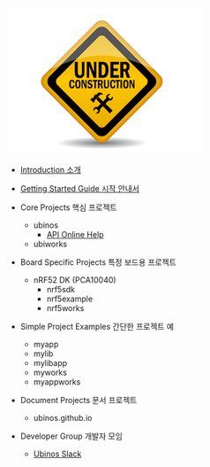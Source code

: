 ![underconstruction](image/underconstruction.png)



* [Introduction 소개](https://sonamu.atlassian.net/wiki/spaces/PUBL/pages/77463585/Introduction?atlOrigin=eyJpIjoiZWI1MDgxYjVjY2Y3NGI5YWIyMGRmNGYxNTJhODY0YTEiLCJwIjoiYyJ9)



* [Getting Started Guide 시작 안내서](https://sonamu.atlassian.net/wiki/spaces/PUBL/pages/77561861/Getting+Started+Guide?atlOrigin=eyJpIjoiYjAxZmVlZGVkNjkyNDMzMGJkNzJjYmZkY2I0YTJmMWIiLCJwIjoiYyJ9)



* Core Projects 핵심 프로젝트
    + ubinos
        - [API Online Help](api/ubinos/html)
    + ubiworks



* Board Specific Projects 특정 보드용 프로젝트
    + nRF52 DK (PCA10040)
        - nrf5sdk
        - nrf5example
        - nrf5works



* Simple Project Examples 간단한 프로젝트 예
    + myapp
    + mylib
    + mylibapp
    + myworks
    + myappworks



* Document Projects 문서 프로젝트
    + ubinos.github.io



* Developer Group 개발자 모임
    + [Ubinos Slack](https://ubinos.slack.com)

